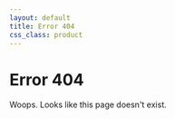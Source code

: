 ```yaml
---
layout: default
title: Error 404
css_class: product
---
```


<div class="page-header product-page-header">
	<div class="container">
		<h1 class="text-center">Error 404</h1>	
	</div>
</div>

<section class="bg-gray">
	<div class="container text-center">
		<p class="lead">Woops. Looks like this page doesn't exist.</p>
	</div>
</section>
